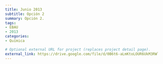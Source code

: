 ```yaml
---
title: Junio 2013
subtitle: Opción 2
summary: Opción 2.
tags:
- EBAU
- 2013
categories:
- Química

# Optional external URL for project (replaces project detail page).
external_link: https://drive.google.com/file/d/0B6t6-aLmKtoLOUR6UkM3RWlhS00/view
---
```

